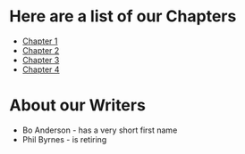 # Here are a list of our Chapters

- [Chapter 1](Chapter1.txt)
- [Chapter 2](Chapter2.txt)
- [Chapter 3](Chapter3.txt)
- [Chapter 4](Chapter4.txt)

# About our Writers

- Bo Anderson - has a very short first name
- Phil Byrnes - is retiring
